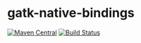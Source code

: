 # gatk-native-bindings
[![Maven Central](https://maven-badges.herokuapp.com/maven-central/org.broadinstitute/gatk-native-bindings/badge.svg)](https://maven-badges.herokuapp.com/maven-central/org.broadinstitute/gatk-native-bindings)
[![Build Status](https://travis-ci.org/broadinstitute/gatk-native-bindings.svg?branch=master)](https://travis-ci.org/broadinstitute/gatk-native-bindings)
